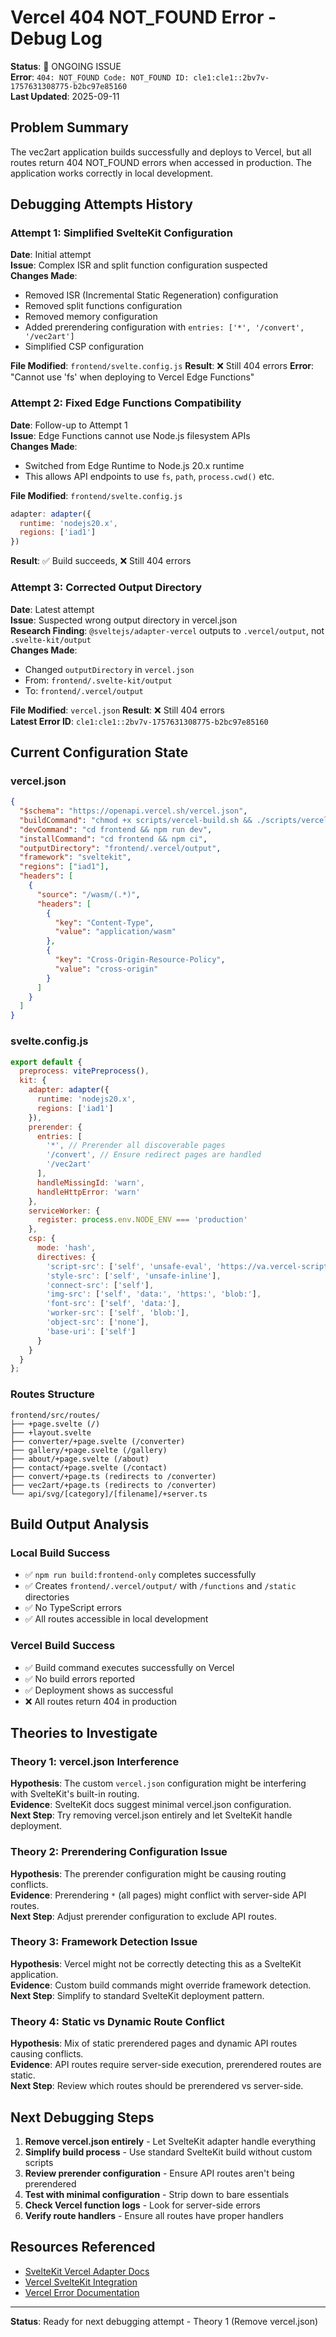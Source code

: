 # Vercel 404 NOT_FOUND Error - Debug Log

**Status**: 🔴 ONGOING ISSUE  
**Error**: `404: NOT_FOUND Code: NOT_FOUND ID: cle1:cle1::2bv7v-1757631308775-b2bc97e85160`  
**Last Updated**: 2025-09-11  

## Problem Summary

The vec2art application builds successfully and deploys to Vercel, but all routes return 404 NOT_FOUND errors when accessed in production. The application works correctly in local development.

## Debugging Attempts History

### Attempt 1: Simplified SvelteKit Configuration
**Date**: Initial attempt  
**Issue**: Complex ISR and split function configuration suspected  
**Changes Made**:
- Removed ISR (Incremental Static Regeneration) configuration
- Removed split functions configuration  
- Removed memory configuration
- Added prerendering configuration with `entries: ['*', '/convert', '/vec2art']`
- Simplified CSP configuration

**File Modified**: `frontend/svelte.config.js`
**Result**: ❌ Still 404 errors
**Error**: "Cannot use 'fs' when deploying to Vercel Edge Functions"

### Attempt 2: Fixed Edge Functions Compatibility  
**Date**: Follow-up to Attempt 1  
**Issue**: Edge Functions cannot use Node.js filesystem APIs  
**Changes Made**:
- Switched from Edge Runtime to Node.js 20.x runtime
- This allows API endpoints to use `fs`, `path`, `process.cwd()` etc.

**File Modified**: `frontend/svelte.config.js`
```javascript
adapter: adapter({
  runtime: 'nodejs20.x',
  regions: ['iad1']
})
```
**Result**: ✅ Build succeeds, ❌ Still 404 errors

### Attempt 3: Corrected Output Directory
**Date**: Latest attempt  
**Issue**: Suspected wrong output directory in vercel.json  
**Research Finding**: `@sveltejs/adapter-vercel` outputs to `.vercel/output`, not `.svelte-kit/output`  
**Changes Made**:
- Changed `outputDirectory` in `vercel.json`
- From: `frontend/.svelte-kit/output`  
- To: `frontend/.vercel/output`

**File Modified**: `vercel.json`
**Result**: ❌ Still 404 errors  
**Latest Error ID**: `cle1:cle1::2bv7v-1757631308775-b2bc97e85160`

## Current Configuration State

### vercel.json
```json
{
  "$schema": "https://openapi.vercel.sh/vercel.json",
  "buildCommand": "chmod +x scripts/vercel-build.sh && ./scripts/vercel-build.sh && cd frontend && npm run build:frontend-only",
  "devCommand": "cd frontend && npm run dev",
  "installCommand": "cd frontend && npm ci",
  "outputDirectory": "frontend/.vercel/output",
  "framework": "sveltekit",
  "regions": ["iad1"],
  "headers": [
    {
      "source": "/wasm/(.*)",
      "headers": [
        {
          "key": "Content-Type",
          "value": "application/wasm"
        },
        {
          "key": "Cross-Origin-Resource-Policy",
          "value": "cross-origin"
        }
      ]
    }
  ]
}
```

### svelte.config.js
```javascript
export default {
  preprocess: vitePreprocess(),
  kit: {
    adapter: adapter({
      runtime: 'nodejs20.x',
      regions: ['iad1']
    }),
    prerender: {
      entries: [
        '*', // Prerender all discoverable pages
        '/convert', // Ensure redirect pages are handled
        '/vec2art'
      ],
      handleMissingId: 'warn',
      handleHttpError: 'warn'
    },
    serviceWorker: {
      register: process.env.NODE_ENV === 'production'
    },
    csp: {
      mode: 'hash',
      directives: {
        'script-src': ['self', 'unsafe-eval', 'https://va.vercel-scripts.com'],
        'style-src': ['self', 'unsafe-inline'],
        'connect-src': ['self'],
        'img-src': ['self', 'data:', 'https:', 'blob:'],
        'font-src': ['self', 'data:'],
        'worker-src': ['self', 'blob:'],
        'object-src': ['none'],
        'base-uri': ['self']
      }
    }
  }
};
```

### Routes Structure
```
frontend/src/routes/
├── +page.svelte (/)
├── +layout.svelte
├── converter/+page.svelte (/converter)
├── gallery/+page.svelte (/gallery)
├── about/+page.svelte (/about)
├── contact/+page.svelte (/contact)
├── convert/+page.ts (redirects to /converter)
├── vec2art/+page.ts (redirects to /converter)
└── api/svg/[category]/[filename]/+server.ts
```

## Build Output Analysis

### Local Build Success
- ✅ `npm run build:frontend-only` completes successfully
- ✅ Creates `frontend/.vercel/output/` with `/functions` and `/static` directories
- ✅ No TypeScript errors
- ✅ All routes accessible in local development

### Vercel Build Success  
- ✅ Build command executes successfully on Vercel
- ✅ No build errors reported
- ✅ Deployment shows as successful
- ❌ All routes return 404 in production

## Theories to Investigate

### Theory 1: vercel.json Interference
**Hypothesis**: The custom `vercel.json` configuration might be interfering with SvelteKit's built-in routing.  
**Evidence**: SvelteKit docs suggest minimal vercel.json configuration.  
**Next Step**: Try removing vercel.json entirely and let SvelteKit handle deployment.

### Theory 2: Prerendering Configuration Issue
**Hypothesis**: The prerender configuration might be causing routing conflicts.  
**Evidence**: Prerendering `*` (all pages) might conflict with server-side API routes.  
**Next Step**: Adjust prerender configuration to exclude API routes.

### Theory 3: Framework Detection Issue
**Hypothesis**: Vercel might not be correctly detecting this as a SvelteKit application.  
**Evidence**: Custom build commands might override framework detection.  
**Next Step**: Simplify to standard SvelteKit deployment pattern.

### Theory 4: Static vs Dynamic Route Conflict
**Hypothesis**: Mix of static prerendered pages and dynamic API routes causing conflicts.  
**Evidence**: API routes require server-side execution, prerendered routes are static.  
**Next Step**: Review which routes should be prerendered vs server-side.

## Next Debugging Steps

1. **Remove vercel.json entirely** - Let SvelteKit adapter handle everything
2. **Simplify build process** - Use standard SvelteKit build without custom scripts  
3. **Review prerender configuration** - Ensure API routes aren't being prerendered
4. **Test with minimal configuration** - Strip down to bare essentials
5. **Check Vercel function logs** - Look for server-side errors
6. **Verify route handlers** - Ensure all routes have proper handlers

## Resources Referenced

- [SvelteKit Vercel Adapter Docs](https://svelte.dev/docs/kit/adapter-vercel)
- [Vercel SvelteKit Integration](https://vercel.com/docs/frameworks/full-stack/sveltekit)
- [Vercel Error Documentation](https://vercel.com/docs/errors#not-found)

---

**Status**: Ready for next debugging attempt - Theory 1 (Remove vercel.json)